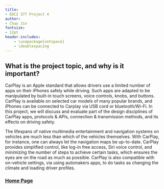 ```yaml
---
title:
- EDCI 377 Project 4
author:
- Chao Jin
fontsize:
- 12pt
header-includes:
    - \usepackage{setspace}
    - \doublespacing
---
```




## What is the project topic, and why is it important?

CarPlay is an Apple standard that allows drivers use a limited number of apps on their iPhones safely while driving. Such apps are adapted to be manipulated by built-in touch screens, voice controls, knobs, and buttons. CarPlay is available on selected car models of many popular brands, and iPhones can be connected to Carplay via USB cord or bluetooth/Wi-Fi. In this project, we will discuss and evaluate part of the design disciplines of CarPlay apps, protocols & APIs, connection & transmission methods, and its effects on driving safety.

The lifespans of native multimedia entertainment and navigation systems on vehicles are much less than which of the vehicles themselves. With CarPlay, for instance, one can always let the navigation maps be up-to-date. CarPlay provides simplified control, like log-in free access, Siri voice control, and minimizing the number of steps to achieve certain tasks, which ensures the eyes are on the road as much as possible. CarPlay is also compatible with on-vehicle settings, via using automakers apps, to do tasks as changing the climate and loading driver profiles.


### [Home Page](https://xuniong123-jinchao.github.io/EDCI-337-Project4/)
